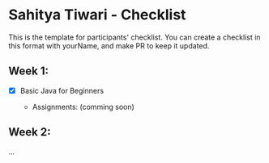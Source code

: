 # Sahitya Tiwari - Checklist
This is the template for participants' checklist. You can create a checklist in this format with yourName, and make PR to keep it updated.

## Week 1:

- [x] Basic Java for Beginners

  * Assignments: (comming soon)

 ## Week 2:
...
